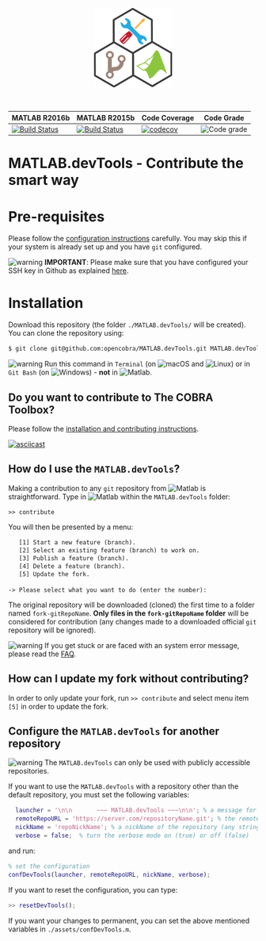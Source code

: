 <p align="center">
  <img src="assets/devTools_logo.png" height="160px"/>
</p>
<br>

|  MATLAB R2016b | MATLAB R2015b | Code Coverage | Code Grade |
|--------|--------|--------|--------|
| [![Build Status](https://prince.lcsb.uni.lu/jenkins/buildStatus/icon?job=devTools-branches-auto/MATLAB_VER=R2016b)](https://prince.lcsb.uni.lu/jenkins/job/devTools-branches-auto/MATLAB_VER=R2016b/) | [![Build Status](https://prince.lcsb.uni.lu/jenkins/buildStatus/icon?job=devTools-branches-auto/MATLAB_VER=R2015b)](https://prince.lcsb.uni.lu/jenkins/job/devTools-branches-auto/MATLAB_VER=R2015b/)| [![codecov](https://codecov.io/gh/opencobra/MATLAB.devTools/branch/master/graph/badge.svg)](https://codecov.io/gh/opencobra/MATLAB.devTools/branch/master) | ![Code grade](https://prince.lcsb.uni.lu/jenkins/userContent/codegrade-MATLABdevTools.svg?maxAge=0 "Ratio of the number of inefficient code lines and the total number of lines of code (in percent). A: 0-3%, B: 3-6%, C: 6-9%, D: 9-12%, E: 12-15%, F: > 15%.")

# MATLAB.devTools - Contribute the smart way

# Pre-requisites

Please follow the [configuration instructions](https://github.com/opencobra/MATLAB.devTools/blob/master/PREREQUISITES.md) carefully. You may skip this if your system is already set up and you have `git` configured.

<img src="https://prince.lcsb.uni.lu/jenkins/userContent/warning.png" height="20px" alt="warning"> **IMPORTANT**: Please make sure that you have configured your SSH key in Github as explained [here](https://github.com/opencobra/MATLAB.devTools/blob/master/PREREQUISITES.md).

# Installation

Download this repository (the folder `./MATLAB.devTools/` will be created). You can clone the repository using:
 ````bash
$ git clone git@github.com:opencobra/MATLAB.devTools.git MATLAB.devTools
````
<img src="https://prince.lcsb.uni.lu/jenkins/userContent/warning.png" height="20px" alt="warning"> Run this command in `Terminal` (on <img src="https://prince.lcsb.uni.lu/jenkins/userContent/apple.png" height="20px" alt="macOS"> and <img src="https://prince.lcsb.uni.lu/jenkins/userContent/linux.png" height="20px" alt="Linux">) or in `Git Bash` (on <img src="https://prince.lcsb.uni.lu/jenkins/userContent/windows.png" height="20px" alt="Windows">) - **not** in <img src="https://prince.lcsb.uni.lu/jenkins/userContent/matlab.png" height="20px" alt="Matlab">.


## Do you want to contribute to The COBRA Toolbox?

Please follow the [installation and contributing instructions](https://github.com/opencobra/cobratoolbox/blob/master/README.md).

[![asciicast](https://asciinema.org/a/7zg2ce5gfth7ruywptgc3i3yy.png)](https://asciinema.org/a/7zg2ce5gfth7ruywptgc3i3yy)

## How do I use the  `MATLAB.devTools`?

Making a contribution to any `git` repository from <img src="https://prince.lcsb.uni.lu/jenkins/userContent/matlab.png" height="20px" alt="Matlab"> is straightforward. Type in <img src="https://prince.lcsb.uni.lu/jenkins/userContent/matlab.png" height="20px" alt="Matlab"> within the `MATLAB.devTools` folder:
```
>> contribute
```

You will then be presented by a menu:
```
   [1] Start a new feature (branch).
   [2] Select an existing feature (branch) to work on.
   [3] Publish a feature (branch).
   [4] Delete a feature (branch).
   [5] Update the fork.

-> Please select what you want to do (enter the number):
```

The original repository will be downloaded (cloned) the first time to a folder named `fork-gitRepoName`. **Only files in the `fork-gitRepoName` folder** will be considered for contribution (any changes made to a downloaded official `git` repository will be ignored).

<img src="https://prince.lcsb.uni.lu/jenkins/userContent/warning.png" height="20px" alt="warning"> If you get stuck or are faced with an system error message, please read the [FAQ](https://github.com/opencobra/MATLAB.devTools/blob/master/FAQ.md).

## How can I update my fork without contributing?

In order to only update your fork, run `>> contribute` and select menu item `[5]` in order to update the fork.

## Configure the `MATLAB.devTools` for another repository

<img src="https://prince.lcsb.uni.lu/jenkins/userContent/warning.png" height="20px" alt="warning"> The `MATLAB.devTools` can only be used with publicly accessible repositories.

If you want to use the `MATLAB.devTools` with a repository other than the default repository, you must set the following variables:

```Matlab
  launcher = '\n\n       ~~~ MATLAB.devTools ~~~\n\n'; % a message for the repository (any string)
  remoteRepoURL = 'https://server.com/repositoryName.git'; % the remote url
  nickName = 'repoNickName'; % a nickName of the repository (any string)
  verbose = false;  % turn the verbose mode on (true) or off (false)
```
and run:
```Matlab
% set the configuration
confDevTools(launcher, remoteRepoURL, nickName, verbose);
```

If you want to reset the configuration, you can type:
```Matlab
>> resetDevTools();
```
If you want your changes to permanent, you can set the above mentioned variables in `./assets/confDevTools.m`.
